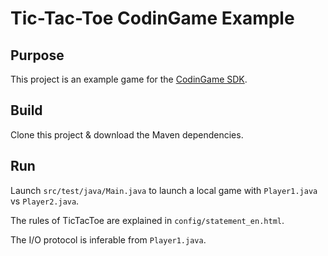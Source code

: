 # Tic-Tac-Toe CodinGame Example

## Purpose

This project is an example game for the [CodinGame SDK](https://www.codingame.com/playgrounds/25775).

## Build

Clone this project & download the Maven dependencies.

## Run

Launch `src/test/java/Main.java` to launch a local game with `Player1.java` vs `Player2.java`.

The rules of TicTacToe are explained in `config/statement_en.html`.

The I/O protocol is inferable from `Player1.java`.
